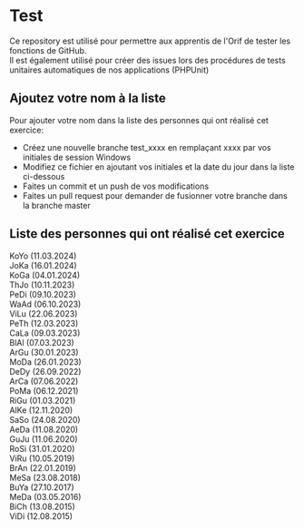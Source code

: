 # Test
Ce repository est utilisé pour permettre aux apprentis de l'Orif de tester les fonctions de GitHub.<br>
Il est également utilisé pour créer des issues lors des procédures de tests unitaires automatiques de nos applications (PHPUnit)

## Ajoutez votre nom à la liste
Pour ajouter votre nom dans la liste des personnes qui ont réalisé cet exercice:
- Créez une nouvelle branche test_xxxx en remplaçant xxxx par vos initiales de session Windows
- Modifiez ce fichier en ajoutant vos initiales et la date du jour dans la liste ci-dessous
- Faites un commit et un push de vos modifications
- Faites un pull request pour demander de fusionner votre branche dans la branche master

## Liste des personnes qui ont réalisé cet exercice
KoYo (11.03.2024)<br>
JoKa (16.01.2024)<br>
KoGa (04.01.2024)<br>
ThJo (10.11.2023)<br>
PeDi (09.10.2023)<br>
WaAd (06.10.2023)<br>
ViLu (22.06.2023)<br>
PeTh (12.03.2023)<br>
CaLa (09.03.2023)<br>
BlAl (07.03.2023)<br>
ArGu (30.01.2023)<br>
MoDa (26.01.2023)<br>
DeDy (26.09.2022)<br>
ArCa (07.06.2022)<br>
PoMa (06.12.2021)<br>
RiGu (01.03.2021)<br>
AlKe (12.11.2020)<br>
SaSo (24.08.2020)<br>
AeDa (11.08.2020)<br>
GuJu (11.06.2020)<br>
RoSi (31.01.2020)<br>
ViRu (10.05.2019)<br>
BrAn (22.01.2019)<br>
MeSa (23.08.2018)<br>
BuYa (27.10.2017)<br>
MeDa (03.05.2016)<br>
BiCh (13.08.2015)<br>
ViDi (12.08.2015)
